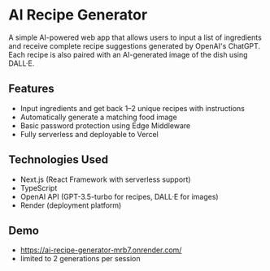 # AI Recipe Generator

A simple AI-powered web app that allows users to input a list of ingredients and receive complete recipe suggestions generated by OpenAI's ChatGPT. Each recipe is also paired with an AI-generated image of the dish using DALL·E.

## Features

- Input ingredients and get back 1–2 unique recipes with instructions
- Automatically generate a matching food image
- Basic password protection using Edge Middleware
- Fully serverless and deployable to Vercel

## Technologies Used

- Next.js (React Framework with serverless support)
- TypeScript
- OpenAI API (GPT-3.5-turbo for recipes, DALL·E for images)
- Render (deployment platform)

## Demo
- https://ai-recipe-generator-mrb7.onrender.com/
- limited to 2 generations per session